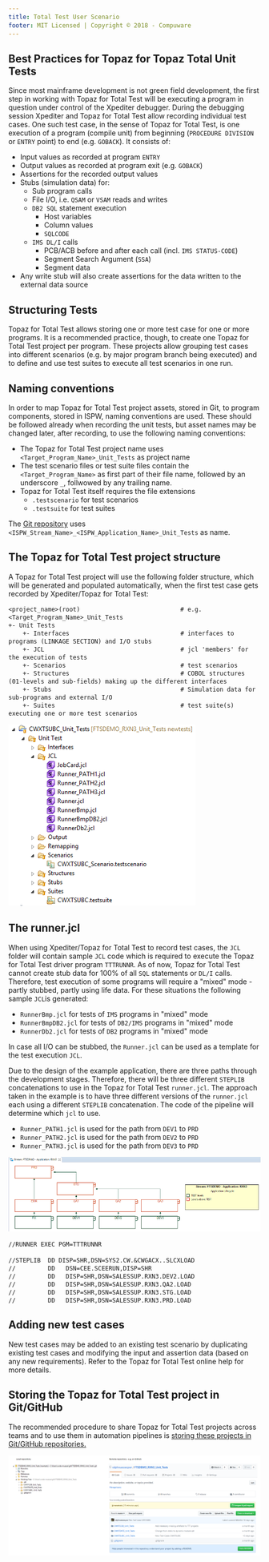 ```yaml
---
title: Total Test User Scenario
footer: MIT Licensed | Copyright © 2018 - Compuware
---
```


## Best Practices for Topaz for Topaz Total Unit Tests

Since most mainframe development is not green field development, the first step in working with Topaz for Total Test will be executing a program in question under control of the Xpediter debugger. During the debugging session Xpediter and Topaz for Total Test allow recording individual test cases. One such test case, in the sense of Topaz for Total Test, is one execution of a program (compile unit) from beginning (`PROCEDURE DIVISION` or `ENTRY` point) to end (e.g. `GOBACK`). It consists of:

- Input values as recorded at program `ENTRY`
- Output values as recorded at program exit (e.g. `GOBACK`)
- Assertions for the recorded output values
- Stubs (simulation data) for:
    - Sub program calls
    - File I/O, i.e. `QSAM` or `VSAM` reads and writes
    - `DB2 SQL` statement execution
        - Host variables
        - Column values
        - `SQLCODE`
    - `IMS DL/I` calls
        - PCB/ACB before and after each call (incl. `IMS STATUS-CODE`)
        - Segment Search Argument (`SSA`)
        - Segment data
- Any write stub will also create assertions for the data written to the external data source

<!--![Record test case](../images/TTT_record_testcase.png)-->

## Structuring Tests

Topaz for Total Test allows storing one or more test case for one or more programs. It is a recommended practice, though, to create one Topaz for Total Test project per program. These projects allow grouping test cases into different scenarios (e.g. by major program branch being executed) and to define and use test suites to execute all test scenarios in one run.

## Naming conventions

In order to map Topaz for Total Test project assets, stored in Git, to program components, stored in ISPW, naming conventions are used. These should be followed already when recording the unit tests, but asset names may be changed later, after recording, to use the following naming conventions:

- The Topaz for Total Test project name uses `<Target_Program_Name>_Unit_Tests` as project name
- The test scenario files or test suite files contain the `<Target_Program_Name>` as first part of their file name, followed by an underscore `_`, follwowed by any trailing name. 
- Topaz for Total Test itself requires the file extensions
    - `.testscenario` for test scenarios
    - `.testsuite` for test suites

The [Git repository](./TTT_in_Git.html) uses `<ISPW_Stream_Name>_<ISPW_Application_Name>_Unit_Tests` as name.

## The Topaz for Total Test project structure

A Topaz for Total Test project will use the following folder structure, which will be generated and populated automatically, when the first test case gets recorded by Xpediter/Topaz for Total Test:

    <project_name>(root)                            # e.g. <Target_Program_Name>_Unit_Tests
    +- Unit Tests
        +- Interfaces                               # interfaces to programs (LINKAGE SECTION) and I/O stubs
        +- JCL                                      # jcl 'members' for the execution of tests
        +- Scenarios                                # test scenarios
        +- Structures                               # COBOL structures (01-levels and sub-fields) making up the different interfaces
        +- Stubs                                    # Simulation data for sub-programs and external I/O
        +- Suites                                   # test suite(s) executing one or more test scenarios

![TTT_project](../images/TTT_project_structure.png)

## The runner.jcl

When using Xpediter/Topaz for Total Test to record test cases, the `JCL` folder will contain sample `JCL` code which is required to execute the Topaz for Total Test driver program `TTTRUNNR`. As of now, Topaz for Total Test cannot create stub data for 100% of all  `SQL` statements or `DL/I` calls. Therefore, test execution of some programs will require a "mixed" mode - partly stubbed, partly using life data. For these situations the following sample `JCL`is generated:

- `RunnerBmp.jcl` for tests of `IMS` programs in "mixed" mode
- `RunnerBmpDB2.jcl` for tests of `DB2/IMS` programs in "mixed" mode
- `RunnerDb2.jcl` for tests of `DB2` programs in "mixed" mode

In case all I/O can be stubbed, the `Runner.jcl` can be used as a template for the test execution `JCL`.

Due to the design of the example application, there are three paths through the development stages. Therefore, there will be three different `STEPLIB` concatenations to use in the Topaz for Total Test `runner.jcl`. The approach taken in the example is to have three different versions of the `runner.jcl` each using a different `STEPLIB` concatenation. The code of the pipeline will determine which `jcl` to use.

- `Runner_PATH1.jcl` is used for the path from `DEV1` to `PRD`
- `Runner_PATH2.jcl` is used for the path from `DEV2` to `PRD`
- `Runner_PATH3.jcl` is used for the path from `DEV3` to `PRD`

![Life Cycle](../../tool_configuration/images/Example_life_cycle.png)

```jcl
//RUNNER EXEC PGM=TTTRUNNR

//STEPLIB  DD DISP=SHR,DSN=SYS2.CW.&CWGACX..SLCXLOAD
//         DD   DSN=CEE.SCEERUN,DISP=SHR
//         DD   DISP=SHR,DSN=SALESSUP.RXN3.DEV2.LOAD
//         DD   DISP=SHR,DSN=SALESSUP.RXN3.QA2.LOAD
//         DD   DISP=SHR,DSN=SALESSUP.RXN3.STG.LOAD
//         DD   DISP=SHR,DSN=SALESSUP.RXN3.PRD.LOAD

```

## Adding new test cases

New test cases may be added to an existing test scenario by duplicating existing test cases and modifying the input and assertion data (based on any new requirements). Refer to the Topaz for Total Test online help for more details.

## Storing the Topaz for Total Test project in Git/GitHub

The recommended procedure to share Topaz for Total Test projects across teams and to use them in automation pipelines is [storing these projects in Git/GitHub repositories.](./TTT_in_Git.html)

![TTT in Git](../images/TTT_in_Git_and_GitHub.png)